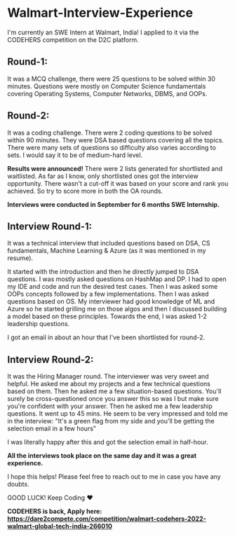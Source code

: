 # Walmart-Interview-Experience

I'm currently an SWE Intern at Walmart, India! I applied to it via the CODEHERS competition on the D2C platform. 
## Round-1: 
It was a MCQ challenge, there were 25 questions to be solved within 30 minutes. Questions were mostly on Computer Science fundamentals covering Operating Systems, Computer Networks, DBMS, and OOPs. 

## Round-2:
It was a coding challenge. There were 2 coding questions to be solved within 90 minutes. They were DSA based questions covering all the topics. There were many sets of questions so difficulty also varies according to sets. I would say it to be of medium-hard level. 

**Results were announced!**
There were 2 lists generated for shortlisted and waitlisted. As far as I know, only shortlisted ones got the interview opportunity. There wasn't a cut-off it was based on your score and rank you achieved. So try to score more in both the OA rounds. 

**Interviews were conducted in September for 6 months SWE Internship.**

## Interview Round-1: 
It was a technical interview that included questions based on DSA, CS fundamentals, Machine Learning & Azure (as it was mentioned in my resume).

It started with the introduction and then he directly jumped to DSA questions. I was mostly asked questions on HashMap and DP. I had to open my IDE and code and run the desired test cases. 
Then I was asked some OOPs concepts followed by a few implementations. Then I was asked questions based on OS. 
My interviewer had good knowledge of ML and Azure so he started grilling me on those algos and then I discussed building a model based on these principles. 
Towards the end, I was asked 1-2 leadership questions. 

I got an email in about an hour that I've been shortlisted for round-2. 

## Interview Round-2: 
It was the Hiring Manager round. The interviewer was very sweet and helpful. He asked me about my projects and a few technical questions based on them. Then he asked me a few situation-based questions. 
You'll surely be cross-questioned once you answer this so was I but make sure you're confident with your answer. Then he asked me a few leadership questions. It went up to 45 mins. 
He seem to be very impressed and told me in the interview: "It's a green flag from my side and you'll be getting the selection email in a few hours" 

I was literally happy after this and got the selection email in half-hour. 

**All the interviews took place on the same day and it was a great experience.**

I hope this helps! Please feel free to reach out to me in case you have any doubts. 

GOOD LUCK! Keep Coding ❤️

**CODEHERS is back, Apply here: https://dare2compete.com/competition/walmart-codehers-2022-walmart-global-tech-india-266010**
